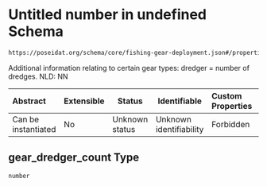 # Untitled number in undefined Schema

```txt
https://poseidat.org/schema/core/fishing-gear-deployment.json#/properties/gear_dredger_count
```

Additional information relating to certain gear types: dredger = number of dredges. NLD: NN


| Abstract            | Extensible | Status         | Identifiable            | Custom Properties | Additional Properties | Access Restrictions | Defined In                                                                                         |
| :------------------ | ---------- | -------------- | ----------------------- | :---------------- | --------------------- | ------------------- | -------------------------------------------------------------------------------------------------- |
| Can be instantiated | No         | Unknown status | Unknown identifiability | Forbidden         | Allowed               | none                | [fishing-gear-deployment.json\*](schemas/core/fishing-gear-deployment.json "open original schema") |

## gear_dredger_count Type

`number`
